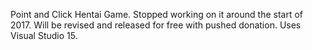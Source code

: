 Point and Click Hentai Game.
Stopped working on it around the start of 2017.
Will be revised and released for free with pushed donation.
Uses Visual Studio 15.